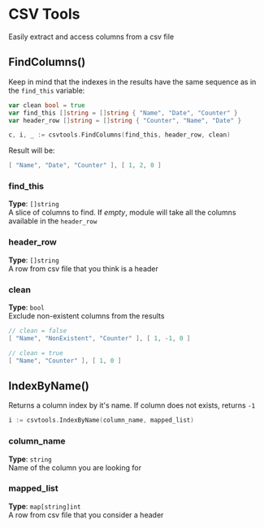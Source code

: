 # CSV Tools
Easily extract and access columns from a csv file



## FindColumns()

Keep in mind that the indexes in the results have the same sequence as in the `find_this` variable:

```go
var clean bool = true
var find_this []string = []string { "Name", "Date", "Counter" }
var header_row []string = []string { "Counter", "Name", "Date" }

c, i, _ := csvtools.FindColumns(find_this, header_row, clean)
```

Result will be:

```go
[ "Name", "Date", "Counter" ], [ 1, 2, 0 ]
```


### find_this
**Type**: `[]string`   
A slice of columns to find. If _empty_, module will take all the columns available in the `header_row`


### header_row
**Type**: `[]string`   
A row from csv file that you think is a header


### clean
**Type**: `bool`   
Exclude non-existent columns from the results

```go
// clean = false
[ "Name", "NonExistent", "Counter" ], [ 1, -1, 0 ]

// clean = true
[ "Name", "Counter" ], [ 1, 0 ]
```



## IndexByName()

Returns a column index by it's name. If column does not exists, returns `-1`

```go
i := csvtools.IndexByName(column_name, mapped_list)
```

### column_name
**Type**: `string`   
Name of the column you are looking for


### mapped_list
**Type**: `map[string]int`   
A row from csv file that you consider a header
